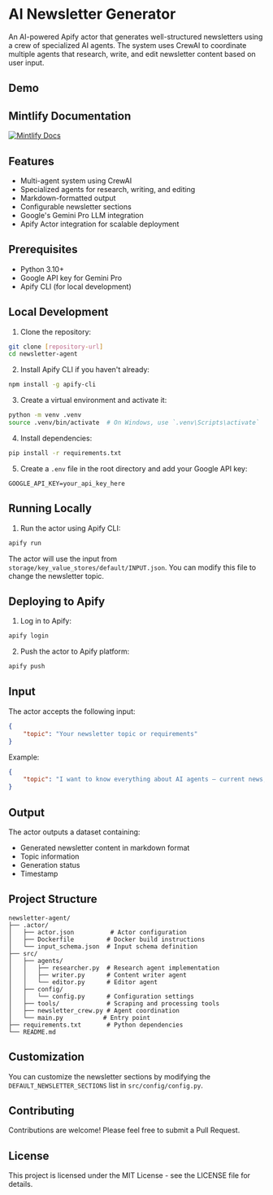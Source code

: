 # AI Newsletter Generator

An AI-powered Apify actor that generates well-structured newsletters using a crew of specialized AI agents. The system uses CrewAI to coordinate multiple agents that research, write, and edit newsletter content based on user input.

## Demo

## Mintlify Documentation
[![Mintlify Docs](https://img.shields.io/badge/docs-mintlify-blue.svg)](https://newsletter-ai-agent.pratikdani.com/)

## Features

- Multi-agent system using CrewAI
- Specialized agents for research, writing, and editing
- Markdown-formatted output
- Configurable newsletter sections
- Google's Gemini Pro LLM integration
- Apify Actor integration for scalable deployment

## Prerequisites

- Python 3.10+
- Google API key for Gemini Pro
- Apify CLI (for local development)

## Local Development

1. Clone the repository:
```bash
git clone [repository-url]
cd newsletter-agent
```

2. Install Apify CLI if you haven't already:
```bash
npm install -g apify-cli
```

3. Create a virtual environment and activate it:
```bash
python -m venv .venv
source .venv/bin/activate  # On Windows, use `.venv\Scripts\activate`
```

4. Install dependencies:
```bash
pip install -r requirements.txt
```

5. Create a `.env` file in the root directory and add your Google API key:
```
GOOGLE_API_KEY=your_api_key_here
```

## Running Locally

1. Run the actor using Apify CLI:
```bash
apify run
```

The actor will use the input from `storage/key_value_stores/default/INPUT.json`. You can modify this file to change the newsletter topic.

## Deploying to Apify

1. Log in to Apify:
```bash
apify login
```

2. Push the actor to Apify platform:
```bash
apify push
```

## Input

The actor accepts the following input:

```json
{
    "topic": "Your newsletter topic or requirements"
}
```

Example:
```json
{
    "topic": "I want to know everything about AI agents – current news, AI agentic platforms and frameworks, and companies in this field."
}
```

## Output

The actor outputs a dataset containing:
- Generated newsletter content in markdown format
- Topic information
- Generation status
- Timestamp

## Project Structure

```
newsletter-agent/
├── .actor/
│   ├── actor.json          # Actor configuration
│   ├── Dockerfile         # Docker build instructions
│   └── input_schema.json  # Input schema definition
├── src/
│   ├── agents/
│   │   ├── researcher.py  # Research agent implementation
│   │   ├── writer.py      # Content writer agent
│   │   └── editor.py      # Editor agent
│   ├── config/
│   │   └── config.py      # Configuration settings
│   ├── tools/             # Scraping and processing tools
│   ├── newsletter_crew.py # Agent coordination
│   └── main.py           # Entry point
├── requirements.txt       # Python dependencies
└── README.md
```

## Customization

You can customize the newsletter sections by modifying the `DEFAULT_NEWSLETTER_SECTIONS` list in `src/config/config.py`.

## Contributing

Contributions are welcome! Please feel free to submit a Pull Request.

## License

This project is licensed under the MIT License - see the LICENSE file for details.
